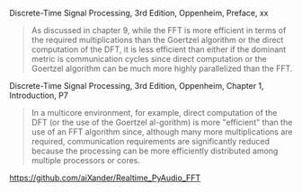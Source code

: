 Discrete-Time Signal Processing, 3rd Edition, Oppenheim, Preface, xx
>As discussed in chapter 9, while the FFT is more efficient in terms of the required multiplications than the Goertzel algorithm or the direct computation of the DFT, it is less efficient than either if the dominant metric is communication cycles since direct computation or the Goertzel algorithm can be much more highly parallelized than the FFT.

Discrete-Time Signal Processing, 3rd Edition, Oppenheim, Chapter 1, Introduction, P7
>In a multicore environment, for example, direct computation of the DFT (or the use of the Goertzel al-gorithm) is more "efficient" than the use of an FFT algorithm since, although many more multiplications are required, communication requirements are significantly reduced because the processing can be more efficiently distributed among multiple processors or cores.

https://github.com/aiXander/Realtime_PyAudio_FFT
